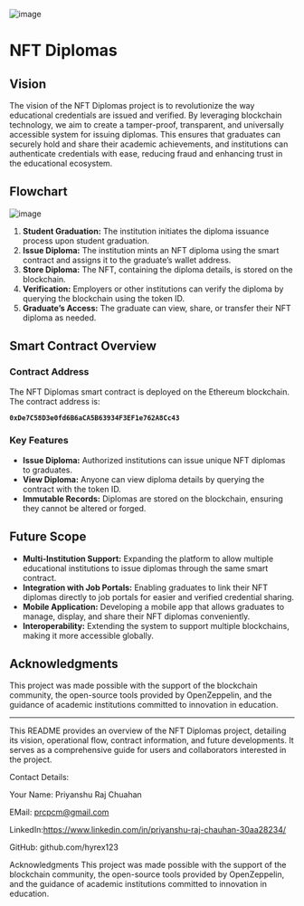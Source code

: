  ![image](https://github.com/user-attachments/assets/dd176be5-9529-4b9b-b534-4030a67a46c0)
# NFT Diplomas

## Vision

The vision of the NFT Diplomas project is to revolutionize the way educational credentials are issued and verified. By leveraging blockchain technology, we aim to create a tamper-proof, transparent, and universally accessible system for issuing diplomas. This ensures that graduates can securely hold and share their academic achievements, and institutions can authenticate credentials with ease, reducing fraud and enhancing trust in the educational ecosystem.

## Flowchart

![image](https://github.com/user-attachments/assets/b25527cf-104c-4e0c-b38e-83917517c90b)


1. **Student Graduation:** The institution initiates the diploma issuance process upon student graduation.
2. **Issue Diploma:** The institution mints an NFT diploma using the smart contract and assigns it to the graduate’s wallet address.
3. **Store Diploma:** The NFT, containing the diploma details, is stored on the blockchain.
4. **Verification:** Employers or other institutions can verify the diploma by querying the blockchain using the token ID.
5. **Graduate’s Access:** The graduate can view, share, or transfer their NFT diploma as needed.

## Smart Contract Overview

### Contract Address

The NFT Diplomas smart contract is deployed on the Ethereum blockchain. The contract address is:

**`0xDe7C58D3e0fd6B6aCA5B63934F3EF1e762A8Cc43`**


### Key Features

- **Issue Diploma:** Authorized institutions can issue unique NFT diplomas to graduates.
- **View Diploma:** Anyone can view diploma details by querying the contract with the token ID.
- **Immutable Records:** Diplomas are stored on the blockchain, ensuring they cannot be altered or forged.

## Future Scope

- **Multi-Institution Support:** Expanding the platform to allow multiple educational institutions to issue diplomas through the same smart contract.
- **Integration with Job Portals:** Enabling graduates to link their NFT diplomas directly to job portals for easier and verified credential sharing.
- **Mobile Application:** Developing a mobile app that allows graduates to manage, display, and share their NFT diplomas conveniently.
- **Interoperability:** Extending the system to support multiple blockchains, making it more accessible globally.

## Acknowledgments

This project was made possible with the support of the blockchain community, the open-source tools provided by OpenZeppelin, and the guidance of academic institutions committed to innovation in education.

---

This README provides an overview of the NFT Diplomas project, detailing its vision, operational flow, contract information, and future developments. It serves as a comprehensive guide for users and collaborators interested in the project.

Contact Details:

Your Name: Priyanshu Raj Chuahan

EMail: prcpcm@gmail.com

LinkedIn:https://www.linkedin.com/in/priyanshu-raj-chauhan-30aa28234/

GitHub: github.com/hyrex123

Acknowledgments
This project was made possible with the support of the blockchain community, the open-source tools provided by OpenZeppelin, and the guidance of academic institutions committed to innovation in education.
